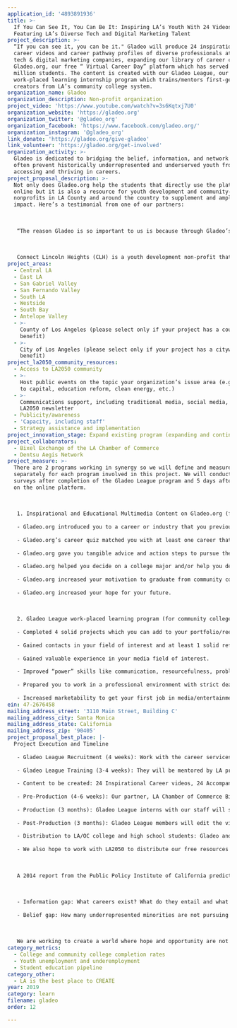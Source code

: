 ```yaml
---
application_id: '4893891936'
title: >-
  If You Can See It, You Can Be It: Inspiring LA’s Youth With 24 Videos
  Featuring LA’s Diverse Tech and Digital Marketing Talent
project_description: >-
  “If you can see it, you can be it." Gladeo will produce 24 inspirational
  career videos and career pathway profiles of diverse professionals at LA’s top
  tech & digital marketing companies, expanding our library of career content on
  Gladeo.org, our free “ Virtual Career Day” platform which has served over 1
  million students. The content is created with our Gladeo League, our
  work-placed learning internship program which trains/mentors first-gen media
  creators from LA’s community college system.
organization_name: Gladeo
organization_description: Non-profit organization
project_video: 'https://www.youtube.com/watch?v=3s6Kqtxj7U0'
organization_website: 'https://gladeo.org'
organization_twitter: '@gladeo_org'
organization_facebook: 'https://www.facebook.com/gladeo.org/'
organization_instagram: '@gladeo_org'
link_donate: 'https://gladeo.org/give-gladeo'
link_volunteer: 'https://gladeo.org/get-involved'
organization_activity: >-
  Gladeo is dedicated to bridging the belief, information, and network gaps that
  often prevent historically underrepresented and underserved youth from
  accessing and thriving in careers.
project_proposal_description: >-
  Not only does Gladeo.org help the students that directly use the platform
  online but it is also a resource for youth development and community-based
  nonprofits in LA County and around the country to supplement and amplify their
  impact. Here’s a testimonial from one of our partners: 
   
   
   
   “The reason Gladeo is so important to us is because through Gladeo’s career exploration workshop and free “Virtual Career Day”platform, they are able to paint a picture of what it means to dream boldly and never let circumstances hinder their career and education aspirations. Many of our students come from a low socioeconomic background. Their parents’ English is minimal. There aren’t too many books in the house. Both parents (if living with both parents) work full time. They relocate frequently because of income instability. These factors justify their way of having “survival mentality” and with that mindset, education or the future isn’t something they often think about. “That’s for the other kids from the suburbs.” Gladeo sets the tone for CLH in that these kids are instilled within them the confidence to dream big and to step out of their fears. Gladeo’s workshop and free online career platform which provide very practical tools to achieving specific career dreams helps our students step out of the ambiguity of "it’s too much work", to the practicalities of “I can do it one step at a time”. Every student who graduated from our first year cohort is now attending college. CLH and Gladeo played a HUGE role in that.” Steven Yu, Executive Director, Connect Lincoln Heights (CLH)
   
    
   
   Connect Lincoln Heights (CLH) is a youth development non-profit that connects Lincoln Heights HS students with mentors who are living out their career aspirations, provide the platform for mentorship to take place through monthly personal development workshops, develop a community service project that addresses a need in their community utilizing the profession of their mentor.
project_areas:
  - Central LA
  - East LA
  - San Gabriel Valley
  - San Fernando Valley
  - South LA
  - Westside
  - South Bay
  - Antelope Valley
  - >-
    County of Los Angeles (please select only if your project has a countywide
    benefit)
  - >-
    City of Los Angeles (please select only if your project has a citywide
    benefit)
project_la2050_community_resources:
  - Access to LA2050 community
  - >-
    Host public events on the topic your organization’s issue area (e.g. access
    to capital, education reform, clean energy, etc.) 
  - >-
    Communications support, including traditional media, social media, and
    LA2050 newsletter
  - Publicity/awareness
  - 'Capacity, including staff'
  - Strategy assistance and implementation
project_innovation_stage: Expand existing program (expanding and continuing ongoing successful projects)
project_collaborators:
  - Bixel Exchange of the LA Chamber of Commerce
  - Dentsu Aegis Network
project_measure: >-
  There are 2 programs working in synergy so we will define and measure success
  separately for each program involved in this project. We will conduct students
  surveys after completion of the Gladeo League program and 5 days after sign up
  on the online platform. 
   
   
   
   1. Inspirational and Educational Multimedia Content on Gladeo.org (for community college students). Success means:
   
   - Gladeo.org introduced you to a career or industry that you previously had little or no knowledge about.
   
   - Gladeo.org’s career quiz matched you with at least one career that seems interesting to you.
   
   - Gladeo.org gave you tangible advice and action steps to pursue the careers you are interested in.
   
   - Gladeo.org helped you decide on a college major and/or help you decide on courses you should take.
   
   - Gladeo.org increased your motivation to graduate from community college and take next steps in pursuing your dream career.
   
   - Gladeo.org increased your hope for your future.
   
   
   
   2. Gladeo League work-placed learning program (for community college students). Success means: 
   
   - Completed 4 solid projects which you can add to your portfolio/reel to show you have demonstrable experience in your field of interest.
   
   - Gained contacts in your field of interest and at least 1 solid reference.
   
   - Gained valuable experience in your media field of interest.
   
   - Improved “power” skills like communication, resourcefulness, problem solving, flexibility, critical thinking, teamwork and time management?
   
   - Prepared you to work in a professional environment with strict deadlines and high quality expectations.
   
   - Increased marketability to get your first job in media/entertainment.
ein: 47-2676458
mailing_address_street: '3110 Main Street, Building C'
mailing_address_city: Santa Monica
mailing_address_state: California
mailing_address_zip: '90405'
project_proposal_best_place: |-
  Project Execution and Timeline
   
   - Gladeo League Recruitment (4 weeks): Work with the career services department of LA’s community colleges to select 12 interns to join our Gladeo League: 8 Video Producers, 4 Reporters 
   
   - Gladeo League Training (3-4 weeks): They will be mentored by LA professionals working in broadcast journalism and film/video production. From Spectrum News 1, Twentieth Century Fox/Disney, KTLA and Dentsu Aegis Network. 
   
   - Content to be created: 24 Inspirational Career videos, 24 Accompanying Comprehensive Career Profiles
   
   - Pre-Production (4-6 weeks): Our partner, LA Chamber of Commerce Bixel Exchange will recruit, vet, and coordinate the 24 interviewees for the videos and career profiles we are producing. To prepare the interviewees, Gladeo will send out pre-interview questionnaires and schedule pre-interview calls in advance of interview day. 
   
   - Production (3 months): Gladeo League interns with our staff will shoot and conduct on-camera interviews of four professionals in various roles at each of the six companies.
   
   - Post-Production (3 months): Gladeo League members will edit the videos and profiles with the help of Gladeo’s professional staff and mentors. 
   
   - Distribution to LA/OC college and high school students: Gladeo and our collaborative partner, the LA Chamber of Commerce Bixel Exchange, will present the new videos and online resources to the school partners (19 community colleges, 30 high schools) through their email newsletter, social media, and workshops.
   
   - We also hope to work with LA2050 to distribute our free resources to the youth non-profit partners in their network. 
   
   
   
   A 2014 report from the Public Policy Institute of California predicts that by 2025, California will have an estimated 2.5 million unfilled jobs that will require at least some postsecondary education, with Information Technology slated to be the fastest growing sector. In addition, African American and Hispanic tech workers combined make up just 5% of the tech workforce. Students of increased socio-economic status are many times gifted with career orientation early in their youth. Students of lower economic means fail to benefit from career orientation from their parents or community. So how do they aspire to and pursue careers they’ve never heard of? Our project aims to bridge the following gaps at scale: 
   
   
   
   - Information gap: What careers exist? What do they entail and what are the education and steps necessary to get your foot in the door? 
   
   - Belief gap: How many underrepresented minorities are not pursuing careers in the technology sector because they don’t see or know anyone who looks like them doing it or because they’ve been told they are not as capable? 
   
   
   
   We are working to create a world where hope and opportunity are not limited by the lack of career role models, awareness, or information. LA is a city of full of diversity, in both its people and its industry. Now, let’s see our diverse people work in all of our diverse industries!
category_metrics:
  - College and community college completion rates
  - Youth unemployment and underemployment
  - Student education pipeline
category_other:
  - LA is the best place to CREATE
year: 2019
category: learn
filename: gladeo
order: 12

---
```

